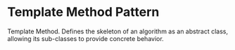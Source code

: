 # Template Method Pattern

Template Method. Defines the skeleton of an algorithm as an abstract class, allowing its sub-classes to provide concrete behavior.